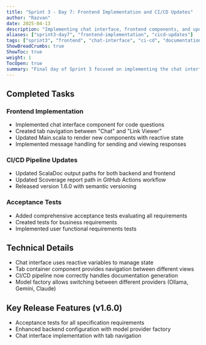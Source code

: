 ```yaml
---
title: "Sprint 3 - Day 7: Frontend Implementation and CI/CD Updates"
author: "Razvan"
date: 2025-04-13
description: "Implementing chat interface, frontend components, and updating CI/CD workflows"
aliases: ["sprint3-day7", "frontend-implementation", "cicd-updates"]
tags: ["sprint3", "frontend", "chat-interface", "ci-cd", "documentation"]
ShowBreadCrumbs: true
ShowToc: true
weight: 1
TocOpen: true
summary: "Final day of Sprint 3 focused on implementing the chat interface, tab navigation, and updating CI/CD workflows for documentation."
---
```


## Completed Tasks

### Frontend Implementation
- Implemented chat interface component for code questions
- Created tab navigation between "Chat" and "Link Viewer"
- Updated Main.scala to render new components with reactive state
- Implemented message handling for sending and viewing responses

### CI/CD Pipeline Updates
- Updated ScalaDoc output paths for both backend and frontend
- Updated Scoverage report path in GitHub Actions workflow
- Released version 1.6.0 with semantic versioning

### Acceptance Tests
- Added comprehensive acceptance tests evaluating all requirements
- Created tests for business requirements
- Implemented user functional requirements tests

## Technical Details
- Chat interface uses reactive variables to manage state
- Tab container component provides navigation between different views
- CI/CD pipeline now correctly handles documentation generation
- Model factory allows switching between different providers (Ollama, Gemini, Claude)

## Key Release Features (v1.6.0)
- Acceptance tests for all specification requirements
- Enhanced backend configuration with model provider factory
- Chat interface implementation with tab navigation
